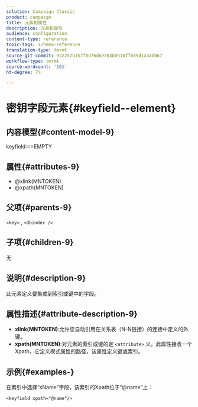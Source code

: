 ```yaml
---
solution: Campaign Classic
product: campaign
title: 元素和属性
description: 元素和属性
audience: configuration
content-type: reference
topic-tags: schema-reference
translation-type: tm+mt
source-git-commit: 922257b157f8d76d6e703b0510ff689d1aa4d067
workflow-type: tm+mt
source-wordcount: '101'
ht-degree: 7%

---
```



# 密钥字段元素{#keyfield--element}

## 内容模型{#content-model-9}

keyfield:==EMPTY

## 属性{#attributes-9}

* @xlink(MNTOKEN)
* @xpath(MNTOKEN)

## 父项{#parents-9}

`<key>`  ,  `<dbindex />`

## 子项{#children-9}

无

## 说明{#description-9}

此元素定义要集成到索引或键中的字段。

## 属性描述{#attribute-description-9}

* **xlink(MNTOKEN)**:允许您自动引用在关系表（N-N链接）的连接中定义的外键。
* **xpath(MNTOKEN)**:对元素的索引或键的定 `<attribute>`  义。此属性接收一个Xpath，它定义模式属性的路径，该属性定义键或索引。

## 示例{#examples-}

在索引中选择“sName”字段，该索引的Xpath位于“@name”上：

```
<keyfield xpath="@name"/>
```
